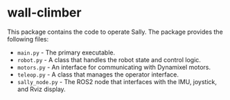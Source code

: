 # wall-climber

This package contains the code to operate Sally. The package provides the following files:

- `main.py` - The primary executable.
- `robot.py` - A class that handles the robot state and control logic.
- `motors.py` - An interface for communicating with Dynamixel motors.
- `teleop.py` - A class that manages the operator interface.
- `sally_node.py` - The ROS2 node that interfaces with the IMU, joystick, and Rviz display.